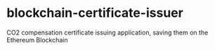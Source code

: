 # blockchain-certificate-issuer
CO2 compensation certificate issuing application, saving them on the Ethereum Blockchain
